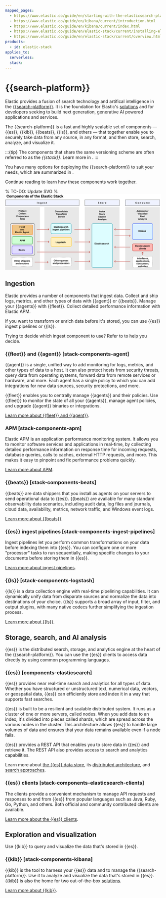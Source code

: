 ```yaml
---
mapped_pages:
  - https://www.elastic.co/guide/en/starting-with-the-elasticsearch-platform-and-its-solutions/current/stack-components.html
  - https://www.elastic.co/guide/en/kibana/current/introduction.html
  - https://www.elastic.co/guide/en/kibana/current/index.html
  - https://www.elastic.co/guide/en/elastic-stack/current/installing-elastic-stack.html
  - https://www.elastic.co/guide/en/elastic-stack/current/overview.html
products:
  - id: elastic-stack
applies_to:
  serverless:
  stack:
---
```

# {{search-platform}}

Elastic provides a fusion of search technology and artifical intelligence in the [{{search-platform}}](https://www.elastic.co/platform).
It is the foundation for Elastic's [solutions](/get-started/introduction.md) and for developers seeking to build next generation, generative AI powered applications and services.

The {{search-platform}} is a fast and highly scalable set of components — {{es}}, {{kib}}, {{beats}}, {{ls}}, and others — that together enable you to securely take data from any source, in any format, and then store, search, analyze, and visualize it.

:::{tip}
The components that share the same versioning scheme are often referred to as the _{{stack}}_. Learn more in [](/get-started/versioning-availability.md).
:::

You have many options for deploying the {{search-platform}} to suit your needs, which are summarized in [](/get-started/deployment-options.md).
<!--
TBD: Is this necessary to cover here? How can we make this easier to understand and navigation?
To learn how to deploy {{es}}, {{kib}}, and supporting orchestration technologies, refer to [](/deploy-manage/index.md).
To learn how to deploy additional ingest and consume components, refer to the documentation for the component.
-->

Continue reading to learn how these components work together.

% TO-DO: Update SVG
% ![Components of the {{search-platform}}](/get-started/images/stack-components-diagram.svg)

## Ingestion

Elastic provides a number of components that ingest data.
Collect and ship logs, metrics, and other types of data with {{agent}} or {{beats}}.
Manage your {{agents}} with {{fleet}}.
Collect detailed performance information with Elastic APM.

If you want to transform or enrich data before it's stored, you can use {{es}} ingest pipelines or {{ls}}.

Trying to decide which ingest component to use? Refer to [](/manage-data/ingest.md) to help you decide.

### {{fleet}} and {{agent}} [stack-components-agent]

{{agent}} is a single, unified way to add monitoring for logs, metrics, and other types of data to a host.
It can also protect hosts from security threats, query data from operating systems, forward data from remote services or hardware, and more.
Each agent has a single policy to which you can add integrations for new data sources, security protections, and more.

{{fleet}} enables you to centrally manage {{agents}} and their policies.
Use {{fleet}} to monitor the state of all your {{agents}}, manage agent policies, and upgrade {{agent}} binaries or integrations.

[Learn more about {{fleet}} and {{agent}}](/reference/fleet/index.md).

### APM [stack-components-apm]

Elastic APM is an application performance monitoring system.
It allows you to monitor software services and applications in real-time, by collecting detailed performance information on response time for incoming requests, database queries, calls to caches, external HTTP requests, and more.
This makes it easy to pinpoint and fix performance problems quickly.

[Learn more about APM](/solutions/observability/apm/index.md).

### {{beats}} [stack-components-beats]

{{beats}} are data shippers that you install as agents on your servers to send operational data to {{es}}.
{{beats}} are available for many standard observability data scenarios, including audit data, log files and journals, cloud data, availability, metrics, network traffic, and Windows event logs.

[Learn more about {{beats}}](beats://reference/index.md).

### {{es}} ingest pipelines [stack-components-ingest-pipelines]

Ingest pipelines let you perform common transformations on your data before indexing them into {{es}}.
You can configure one or more "processor" tasks to run sequentially, making specific changes to your documents before storing them in {{es}}.

[Learn more about ingest pipelines](/manage-data/ingest/transform-enrich/ingest-pipelines.md).

### {{ls}} [stack-components-logstash]

{{ls}} is a data collection engine with real-time pipelining capabilities.
It can dynamically unify data from disparate sources and normalize the data into destinations of your choice.
{{ls}} supports a broad array of input, filter, and output plugins, with many native codecs further simplifying the ingestion process.

[Learn more about {{ls}}](logstash://reference/index.md).

## Storage, search, and AI analysis

{{es}} is the distributed search, storage, and analytics engine at the heart of the {{search-platform}}.
You can use the {{es}} clients to access data directly by using common programming languages.

### {{es}} [components-elasticsearch]

{{es}} provides near real-time search and analytics for all types of data.
Whether you have structured or unstructured text, numerical data, vectors, or geospatial data, {{es}} can efficiently store and index it in a way that supports fast searches.

{{es}} is built to be a resilient and scalable distributed system.
It runs as a cluster of one or more servers, called nodes.
When you add data to an index, it's divided into pieces called shards, which are spread across the various nodes in the cluster.
This architecture allows {{es}} to handle large volumes of data and ensures that your data remains available even if a node fails.

{{es}} provides a REST API that enables you to store data in {{es}} and retrieve it.
The REST API also provides access to search and analytics capabilities.

Learn more about [the {{es}} data store](/manage-data/data-store.md), its [distributed architecture](/deploy-manage/distributed-architecture.md), and [search approaches](/solutions/search/search-approaches.md). 

### {{es}} clients [stack-components-elasticsearch-clients]

The clients provide a convenient mechanism to manage API requests and responses to and from {{es}} from popular languages such as Java, Ruby, Go, Python, and others.
Both official and community contributed clients are available.

[Learn more about the {{es}} clients](/reference/elasticsearch-clients/index.md).

## Exploration and visualization

Use {{kib}} to query and visualize the data that's stored in {{es}}.

### {{kib}} [stack-components-kibana]

{{kib}} is the tool to harness your {{es}} data and to manage the {{search-platform}}.
Use it to analyze and visualize the data that's stored in {{es}}.
{{kib}} is also the home for two out-of-the-box [solutions](/get-started/introduction.md).

[Learn more about {{kib}}](/explore-analyze/index.md).



<!--


### Visualize and query your data [kibana-navigation-search]

While {{es}} stores your data, **Kibana** is the user interface where you can explore, visualize, and manage it. It provides a window into your data, allowing you to quickly gain insights and understand trends.

With Kibana, you can:

* Use **Discover** to interactively search and filter your raw data.  
* Build custom **visualizations** like charts, graphs, and metrics with tools like **Lens**, which offers a drag-and-drop experience.  
* Assemble your visualizations into interactive **dashboards** to get a comprehensive overview of your information.  
* Analyze geospatial data using the powerful **Maps** application.

At the same time, Kibana works as the user interface of all Elastic solutions, like Elastic Security and Elastic Observability, providing ways of configuring Elastic to suit your needs and offering interactive guidance.

A **query** is a question you ask about your data, and Elastic provides several powerful languages to do so. You can query data directly through the API or through the user interface in Kibana.

* **Query DSL** is a full-featured JSON-style query language that enables complex searching, filtering, and aggregations. It is the original and most powerful query language for Elasticsearch today.
* **Elasticsearch Query Language (ES|QL)** is a powerful, modern query language that uses a familiar pipe-based syntax to transform and aggregate your data at search time.  
* **Event Query Language (EQL)** is a specialized language designed to query sequences of events, which is particularly useful for security analytics and threat hunting.
* **Kibana Query Language (KQL)** is the text-based language used in the **Discover** search bar, perfect for interactive filtering and exploration.  

Learn more in [](/explore-analyze/index.md).

### Use the APIs to automate operations and management

Nearly every aspect of Elasticsearch can be configured and managed programmatically through its extensive REST APIs. This allows you to automate repetitive tasks and integrate Elastic management into your existing operational workflows. You can use the APIs to manage indices, update cluster settings, run complex queries, and configure security. 

The **Console** tool in Kibana provides an interactive way to send requests directly to the Elasticsearch API and view the responses. For secure, automated access, you can create and manage **API keys** to authenticate your scripts and applications. This API-first approach is fundamental to enabling infrastructure-as-code practices and managing your deployments at scale.

Learn more in [Elastic APIs](https://www.elastic.co/docs/api).
-->